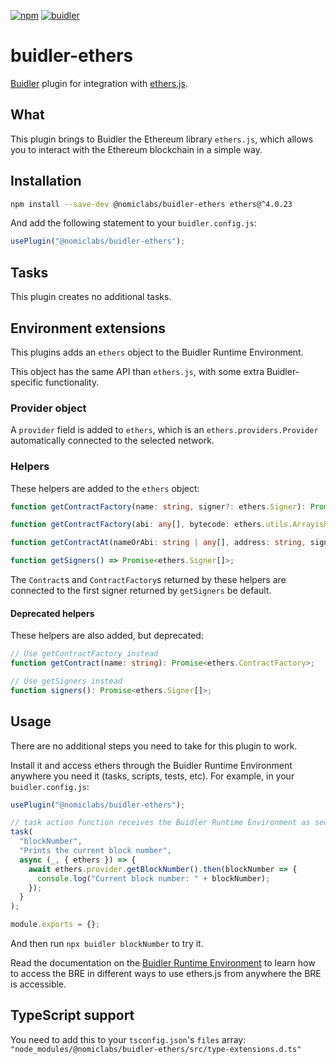 [![npm](https://img.shields.io/npm/v/@nomiclabs/buidler-ethers.svg)](https://www.npmjs.com/package/@nomiclabs/buidler-ethers)
[![buidler](https://buidler.dev/buidler-plugin-badge.svg?1)](https://buidler.dev)

# buidler-ethers

[Buidler](http://getbuidler.com) plugin for integration with [ethers.js](https://github.com/ethers-io/ethers.js/).

## What

This plugin brings to Buidler the Ethereum library `ethers.js`, which allows you to interact with the Ethereum blockchain in a simple way.

## Installation

```bash
npm install --save-dev @nomiclabs/buidler-ethers ethers@^4.0.23
```

And add the following statement to your `buidler.config.js`:

```js
usePlugin("@nomiclabs/buidler-ethers");
```

## Tasks

This plugin creates no additional tasks.

## Environment extensions

This plugins adds an `ethers` object to the Buidler Runtime Environment.

This object has the same API than `ethers.js`, with some extra Buidler-specific
functionality.

### Provider object

A `provider` field is added to `ethers`, which is an `ethers.providers.Provider`
automatically connected to the selected network.

### Helpers

These helpers are added to the `ethers` object:

```typescript
function getContractFactory(name: string, signer?: ethers.Signer): Promise<ethers.ContractFactory>;

function getContractFactory(abi: any[], bytecode: ethers.utils.Arrayish | string, signer?: ethers.Signer): Promise<ethers.ContractFactory>;

function getContractAt(nameOrAbi: string | any[], address: string, signer?: ethers.Signer): Promise<ethers.Contract>;

function getSigners() => Promise<ethers.Signer[]>;
```

The `Contract`s and `ContractFactory`s returned by these helpers are connected to the first signer returned by `getSigners` be default.

#### Deprecated helpers

These helpers are also added, but deprecated:

```typescript
// Use getContractFactory instead
function getContract(name: string): Promise<ethers.ContractFactory>;

// Use getSigners instead
function signers(): Promise<ethers.Signer[]>;
```

## Usage

There are no additional steps you need to take for this plugin to work.

Install it and access ethers through the Buidler Runtime Environment anywhere you need it (tasks, scripts, tests, etc). For example, in your `buidler.config.js`:

```js
usePlugin("@nomiclabs/buidler-ethers");

// task action function receives the Buidler Runtime Environment as second argument
task(
  "blockNumber",
  "Prints the current block number",
  async (_, { ethers }) => {
    await ethers.provider.getBlockNumber().then(blockNumber => {
      console.log("Current block number: " + blockNumber);
    });
  }
);

module.exports = {};
```

And then run `npx buidler blockNumber` to try it.

Read the documentation on the [Buidler Runtime Environment](https://buidler.dev/advanced/buidler-runtime-environment.html) to learn how to access the BRE in different ways to use ethers.js from anywhere the BRE is accessible.

## TypeScript support

You need to add this to your `tsconfig.json`'s `files` array: `"node_modules/@nomiclabs/buidler-ethers/src/type-extensions.d.ts"`

